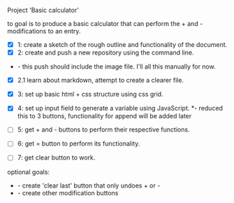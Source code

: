 Project 'Basic calculator'

to goal is to produce a basic calculator that can perform the \+ and \-  modifications to an entry.

* [x] 1: create a sketch of the rough outline and functionality of the document.
* [x] 2: create and push a new repository using the command line.
* \- this push should include the image file. I'll all this manually for now.
* [x] 2.1 learn about markdown, attempt to create a clearer file.
* [x] 3: set up basic html \+ css structure using css grid.
* [x] 4: set up input field to generate a variable using JavaScript.
*\- reduced this to 3 buttons, functionality for append will be added later
* [ ] 5: get \+ and \- buttons to perform their respective functions.
* [ ] 6: get = button to perform its functionality.
* [ ] 7: get clear button to work.


optional goals:

* \- create 'clear last' button that only undoes \+ or \-
* \- create other modification buttons
